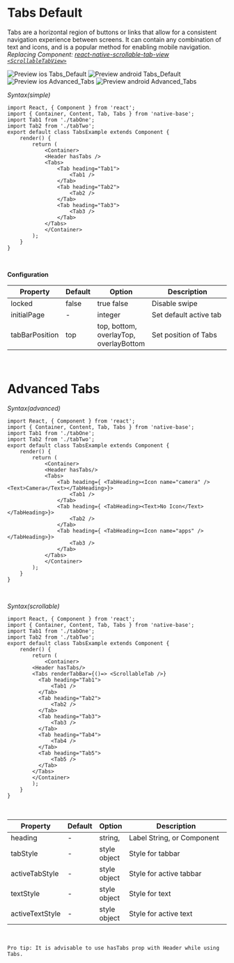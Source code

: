 # Tabs Default

Tabs are a horizontal region of buttons or links that allow for a consistent navigation experience between screens. It can contain any combination of text and icons, and is a popular method for enabling mobile navigation.<br />
*Replacing Component: [react-native-scrollable-tab-view <code>&lt;ScrollableTabView></code>](https://github.com/brentvatne/react-native-scrollable-tab-view)*


![Preview ios Tabs_Default](https://github.com/GeekyAnts/NativeBase-KitchenSink/raw/master/screenshots/ios/tabs.png)
![Preview android Tabs_Default](https://github.com/GeekyAnts/NativeBase-KitchenSink/raw/master/screenshots/android/tabs.png)
![Preview ios Advanced_Tabs](../docs/assets/ios/components/tabs2.png)
![Preview android Advanced_Tabs](../docs/assets/android/components/tabs2.png)

*Syntax(simple)*

<pre class="line-numbers"><code class="language-jsx">import React, { Component } from 'react';
import { Container, Content, Tab, Tabs } from 'native-base';
import Tab1 from './tabOne';
import Tab2 from './tabTwo';
​export default class TabsExample extends Component {
    render() {
        return (
            &lt;Container>
            &lt;Header hasTabs />
            &lt;Tabs>
                &lt;Tab heading="Tab1">
                    &lt;Tab1 />
                &lt;/Tab>
                &lt;Tab heading="Tab2">
                    &lt;Tab2 />
                &lt;/Tab>
                &lt;Tab heading="Tab3">
                    &lt;Tab3 />
                &lt;/Tab>
            &lt;/Tabs>
            &lt;/Container>
        );
    }
}</code></pre><br />

**Configuration**

<table class="table table-bordered">
        <thead>
            <tr>
                <th>Property</th>
                <th>Default</th>
                <th>Option</th>
                <th width="50%">Description</th>
            </tr>
        </thead>
        <tbody>
            <tr>
                <td>locked</td>
                <td> false </td>
                <td> true false </td>
                <td>
                    Disable swipe
                </td>
            </tr>
            <tr>
                <td>initialPage</td>
                <td> - </td>
                <td> integer </td>
                <td>
                    Set default active tab
                </td>
            </tr>
            <tr>
                <td>tabBarPosition</td>
                <td> top </td>
                <td> top, bottom, overlayTop, overlayBottom </td>
                <td>
                    Set position of Tabs
                </td>
            </tr>
        </tbody>
    </table><br />

# Advanced Tabs

*Syntax(advanced)*

<pre class="line-numbers"><code class="language-jsx">import React, { Component } from 'react';
import { Container, Content, Tab, Tabs } from 'native-base';
import Tab1 from './tabOne';
import Tab2 from './tabTwo';
​export default class TabsExample extends Component {
    render() {
        return (
            &lt;Container>
            &lt;Header hasTabs/>
            &lt;Tabs>
                &lt;Tab heading={ &lt;TabHeading>&lt;Icon name="camera" />&lt;Text>Camera&lt;/Text>&lt;/TabHeading>}>
                    &lt;Tab1 />
                &lt;/Tab>
                &lt;Tab heading={ &lt;TabHeading>&lt;Text>No Icon&lt;/Text>&lt;/TabHeading>}>
                    &lt;Tab2 />
                &lt;/Tab>
                &lt;Tab heading={ &lt;TabHeading>&lt;Icon name="apps" />&lt;/TabHeading>}>
                    &lt;Tab3 />
                &lt;/Tab>
            &lt;/Tabs>
            &lt;/Container>
        );
    }
}</code></pre><br />

*Syntax(scrollable)*

<pre class="line-numbers"><code class="language-jsx">import React, { Component } from 'react';
import { Container, Content, Tab, Tabs } from 'native-base';
import Tab1 from './tabOne';
import Tab2 from './tabTwo';
​export default class TabsExample extends Component {
    render() {
        return (
            &lt;Container>
        &lt;Header hasTabs/>
        &lt;Tabs renderTabBar={()=> &lt;ScrollableTab />}
          &lt;Tab heading="Tab1">
              &lt;Tab1 />
          &lt;/Tab>
          &lt;Tab heading="Tab2">
              &lt;Tab2 />
          &lt;/Tab>
          &lt;Tab heading="Tab3">
              &lt;Tab3 />
          &lt;/Tab>
          &lt;Tab heading="Tab4">
              &lt;Tab4 />
          &lt;/Tab>
          &lt;Tab heading="Tab5">
              &lt;Tab5 />
          &lt;/Tab>
        &lt;/Tabs>
        &lt;/Container>
        );
    }
}</code></pre><br />

<table class="table table-bordered">
        <thead>
            <tr>
                <th>Property</th>
                <th>Default</th>
                <th>Option</th>
                <th width="50%">Description</th>
            </tr>
        </thead>
        <tbody>
            <tr>
                <td>heading</td>
                <td> - </td>
                <td> string, <TabHeading/> </td>
                <td>
                    Label String, or Component
                </td>
            </tr>
            <tr>
                <td>tabStyle</td>
                <td> - </td>
                <td> style object </td>
                <td>
                    Style for tabbar
                </td>
            </tr>
            <tr>
                <td>activeTabStyle</td>
                <td> - </td>
                <td> style object </td>
                <td>
                    Style for active tabbar
                </td>
            </tr>
            <tr>
                <td>textStyle</td>
                <td> - </td>
                <td> style object </td>
                <td>
                    Style for text
                </td>
                <tr>
                    <td>activeTextStyle</td>
                    <td> - </td>
                    <td> style object </td>
                    <td>
                        Style for active text
                    </td>
                </tr>
            </tr>
        </tbody>
    </table><br />

    Pro tip: It is advisable to use hasTabs prop with Header while using Tabs.
